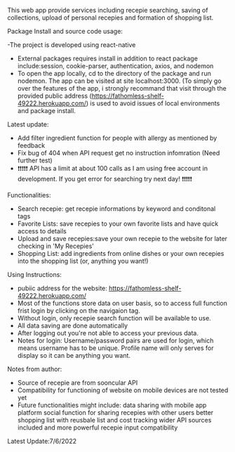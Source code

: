 This web app provide services including recepie searching, saving of collections, upload of personal recepies and formation of shopping list.

Package Install and source code usage:

-The project is developed using react-native
- External packages requires install in addition to react package include:session, cookie-parser, authentication, axios, and nodemon
- To open the app locally, cd to the directory of the package and run nodemon. The app can be visited at site localhost:3000. (To simply go over the features of the app, i strongly recommand that visit through the provided public address (https://fathomless-shelf-49222.herokuapp.com/) is used to avoid issues of local environments and package install. 

Latest update:
- Add filter ingredient function for people with allergy as mentioned by feedback
- Fix bug of 404 when API request get no instruction infomration (Need further test)
- :exclamation::exclamation::exclamation::exclamation::exclamation:
API has a limit at about 100 calls as I am using free account in development. If you get error for searching try next day! 
:exclamation::exclamation::exclamation::exclamation::exclamation:

Functionalities:
- Search recepie: get recepie informations by keyword and conditonal tags
- Favorite Lists: save recepies to your own favorite lists and have quick access to details
- Upload and save recepies:save your own recepie to the website for later checking in 'My Recepies'
- Shopping List: add ingredients from online dishes or your own recepies into the shopping list (or, anything you want!)

Using Instructions:
- pubiic address for the website: https://fathomless-shelf-49222.herokuapp.com/
- Most of the functions store data on user basis, so to access full function frist login by clicking on the navigaion tag.
- Without login, only recepie search function will be available to use.
- All data saving are done automatically
- After logging out you're not able to access your previous data.
- Notes for login: Username/password pairs are used for login, which means username has to be unique. Profile name will only serves for display so it can be anything you want.

Notes from author:
- Source of recepie are from sooncular API
- Compatibility for functioning of website on mobile devices are not tested yet
- Future functionalities might include:
    data sharing with mobile app platform
    social function for sharing recepies with other users
    better shopping list with reusbale list and cost tracking
    wider API sources included and more powerful recepie input compatibility
    

Latest Update:7/6/2022
